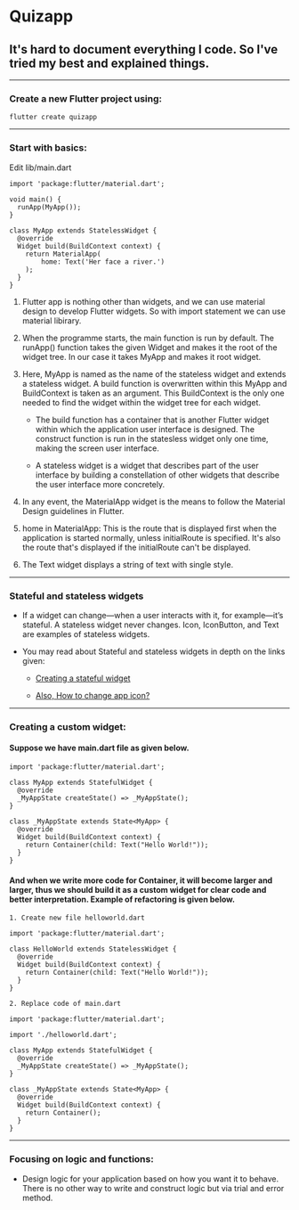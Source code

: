 # Quizapp

## It's hard to document everything I code. So I've tried my best and explained things.

---

### Create a new Flutter project using:

```
flutter create quizapp
```

---

### Start with basics:

Edit lib/main.dart

```
import 'package:flutter/material.dart';

void main() {
  runApp(MyApp());
}

class MyApp extends StatelessWidget {
  @override
  Widget build(BuildContext context) {
    return MaterialApp(
        home: Text('Her face a river.')
    );
  }
}
```

1. Flutter app is nothing other than widgets, and we can use material design to develop Flutter widgets. So with import statement we can use material libirary.

2. When the programme starts, the main function is run by default. The runApp() function takes the given Widget and makes it the root of the widget tree. In our case it takes MyApp and makes it root widget.

3. Here, MyApp is named as the name of the stateless widget and extends a stateless widget. A build function is overwritten within this MyApp and BuildContext is taken as an argument. This BuildContext is the only one needed to find the widget within the widget tree for each widget.

   - The build function has a container that is another Flutter widget within which the application user interface is designed. The construct function is run in the statesless widget only one time, making the screen user interface.

   - A stateless widget is a widget that describes part of the user interface by building a constellation of other widgets that describe the user interface more concretely.

4. In any event, the MaterialApp widget is the means to follow the Material Design guidelines in Flutter.

5. home in MaterialApp: This is the route that is displayed first when the application is started normally, unless initialRoute is specified. It's also the route that's displayed if the initialRoute can't be displayed.

6. The Text widget displays a string of text with single style.

---

### Stateful and stateless widgets

- If a widget can change—when a user interacts with it, for example—it’s stateful. A stateless widget never changes. Icon, IconButton, and Text are examples of stateless widgets.

- You may read about Stateful and stateless widgets in depth on the links given:

  - [Creating a stateful widget](https://flutter.dev/docs/development/ui/interactive#stateful-and-stateless-widgets)

  - [Also, How to change app icon?](https://pub.dev/packages/flutter_launcher_icons)

---

### Creating a custom widget:

#### Suppose we have main.dart file as given below.

```
import 'package:flutter/material.dart';

class MyApp extends StatefulWidget {
  @override
  _MyAppState createState() => _MyAppState();
}

class _MyAppState extends State<MyApp> {
  @override
  Widget build(BuildContext context) {
    return Container(child: Text("Hello World!"));
  }
}
```

#### And when we write more code for Container, it will become larger and larger, thus we should build it as a custom widget for clear code and better interpretation. Example of refactoring is given below.

`1. Create new file helloworld.dart`

```
import 'package:flutter/material.dart';

class HelloWorld extends StatelessWidget {
  @override
  Widget build(BuildContext context) {
    return Container(child: Text("Hello World!"));
  }
}
```

`2. Replace code of main.dart`

```
import 'package:flutter/material.dart';

import './helloworld.dart';

class MyApp extends StatefulWidget {
  @override
  _MyAppState createState() => _MyAppState();
}

class _MyAppState extends State<MyApp> {
  @override
  Widget build(BuildContext context) {
    return Container();
  }
}
```

---

### Focusing on logic and functions:

- Design logic for your application based on how you want it to behave. There is no other way to write and construct logic but via trial and error method.

